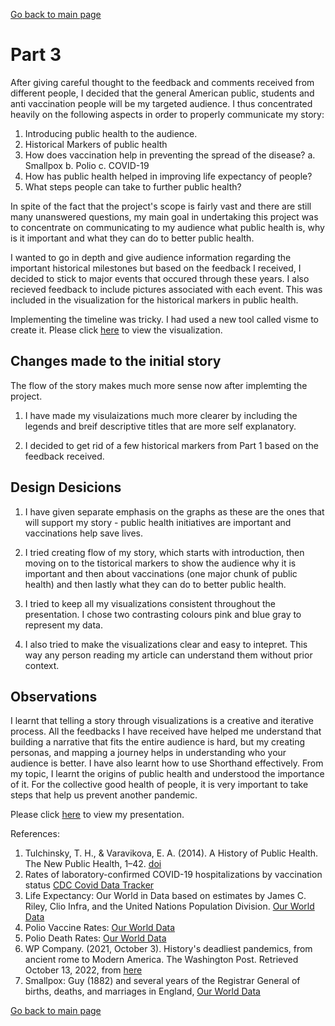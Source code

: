 [Go back to main page](/README.md)

# Part 3

After giving careful thought to the feedback and comments received from different people, I decided that the general American public, students and anti vaccination people will be my targeted audience. I thus concentrated heavily on the following aspects in order to properly communicate my story:

1. Introducing public health to the audience.
2. Historical Markers of public health
3. How does vaccination help in preventing the spread of the disease?
    a. Smallpox 
    b. Polio
    c. COVID-19
4. How has public health helped in improving life expectancy of people?
5. What steps people can take to further public health?

In spite of the fact that the project's scope is fairly vast and there are still many unanswered questions, my main goal in undertaking this project was to concentrate on communicating to my audience what public health is, why is it important and what they can do to better public health.

I wanted to go in depth and give audience information regarding the important historical milestones but based on the feedback I received, I decided to stick to major events that occured through these years. I also recieved feedback to include pictures associated with each event. This was included in the visualization for the historical markers in public health.

Implementing the timeline was tricky. I had used a new tool called visme to create it. Please click [here](https://my.visme.co/view/90o0vd0p-owplnmyzm6x32zd6) to view the visualization.

## Changes made to the initial story

The flow of the story makes much more sense now after implemting the project.

1. I have made my visulaizations much more clearer by including the legends and breif descriptive titles that are more self explanatory.

2. I decided to get rid of a few historical markers from Part 1 based on the feedback received. 

## Design Desicions

1. I have given separate emphasis on the graphs as these are the ones that will support my story - public health initiatives are important and vaccinations help save lives. 

2. I tried creating flow of my story, which starts with introduction, then moving on to the tistorical markers to show the audience why it is important and then about vaccinations (one major chunk of public health) and then lastly what they can do to better public health.

3. I tried to keep all my visualizations consistent throughout the presentation. I chose two contrasting colours pink and blue gray to represent my data.
 
4. I also tried to make the visualizations clear and easy to intepret. This way any person reading my article can understand them without prior context. 

## Observations

I learnt that telling a story through visualizations is a creative and iterative process. All the feedbacks I have received have helped me understand that building a narrative that fits the entire audience is hard, but my creating personas, and mapping a journey helps in understanding who your audience is better. I have also learnt how to use Shorthand effectively. From my topic, I learnt the origins of public health and understood the importance of it. For the collective good health of people, it is very important to take steps that help us prevent another pandemic. 

Please click [here](https://carnegiemellon.shorthandstories.com/you-and-i-make-we/index.html) to view my presentation. 

References:

1. Tulchinsky, T. H., & Varavikova, E. A. (2014). A History of Public Health. The New Public Health, 1–42. [doi](https://doi.org/10.1016/B978-0-12-415766-8.00001-X)
2.  Rates of laboratory-confirmed COVID-19 hospitalizations by vaccination status [CDC Covid Data Tracker](https://www.cdc.gov/coronavirus/2019-ncov/covid-data/covidview/past-reports/10222021.html)
3.  Life Expectancy: Our World in Data based on estimates by James C. Riley, Clio Infra, and the United Nations Population Division. [Our World Data](https://ourworldindata.org/life-expectancy)
4.  Polio Vaccine Rates: [Our World Data](https://ourworldindata.org/grapher/reported-paralytic-polio-cases-and-deaths-in-the-united-states-since-1910)
5.  Polio Death Rates: [Our World Data](https://ourworldindata.org/vaccination)
6.  WP Company. (2021, October 3). History's deadliest pandemics, from ancient rome to Modern America. The Washington Post. Retrieved October 13, 2022, from [here](https://www.washingtonpost.com/graphics/2020/local/retropolis/coronavirus-deadliest-pandemics/) 
7.  Smallpox: Guy (1882) and several years of the Registrar General of births, deaths, and marriages in England, [Our World Data](https://ourworldindata.org/smallpox)


[Go back to main page](/README.md)
